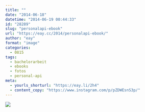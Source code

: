 ```yaml
---
title: ""
date: "2014-06-18"
datetime: "2014-06-19 00:44:33"
id: "28289"
slug: "personalapi-ebook"
url: "https://eay.cc/2014/personalapi-ebook/"
author: "eay"
format: "image"
categories:
  - 0815
tags:
  - bachelorarbeit
  - ebooks
  - fotos
  - personal-api
meta:
  - yourls_shorturl: "https://eay.li/2h4"
  - content_copy: "https://www.instagram.com/p/pZDWEsnS3p/"
---
```


![](https://eay.cc/uploads/2014/personalapi_kindle.jpg)
